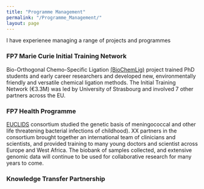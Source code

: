 ```yaml
---
title: "Programme Management"
permalink: "/Programme_Management/"
layout: page
---
```

I have experienee managing a range of projects and programmes

### FP7 Marie Curie Initial Training Network
Bio-Orthogonal Chemo-Specific Ligation [(BioChemLig)](https://cordis.europa.eu/article/id/169916-bioorthogonal-chemistry-to-help-uncover-protein-functions) project trained PhD students and early career researchers and developed new, environmentally friendly and versatile chemical ligation methods. The Initial Training Network (€3.3M) was led by University of Strasbourg and involved 7 other partners across the EU. 

### FP7 Health Programme  
[EUCLIDS](https://cordis.europa.eu/project/id/279185/reporting) consortium studied the genetic basis of meningococcal and other life threatening bacterial infections of childhood). XX partners in the consortium brought together an international team of clinicians and scientists, and provided training to many young doctors and scientist across Europe and West Africa. The biobank of samples collected, and extensive genomic data will continue to be used for collaborative research for many years to come.
 
### Knowledge Transfer Partnership

